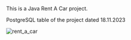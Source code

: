 
This is a Java Rent A Car project.



PostgreSQL table of the project dated 18.11.2023

![rent_a_car](https://github.com/frknsagg/rent_a_car/assets/64293873/14703ba9-6eb7-4af4-9f03-ddb7ada37576)

